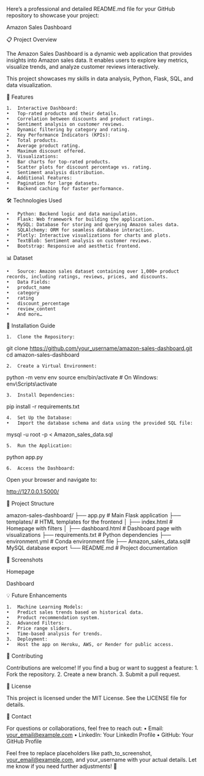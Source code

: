 Here’s a professional and detailed README.md file for your GitHub repository to showcase your project:

Amazon Sales Dashboard

 

📋 Project Overview

The Amazon Sales Dashboard is a dynamic web application that provides insights into Amazon sales data. It enables users to explore key metrics, visualize trends, and analyze customer reviews interactively.

This project showcases my skills in data analysis, Python, Flask, SQL, and data visualization.

🚀 Features

	1.	Interactive Dashboard:
	•	Top-rated products and their details.
	•	Correlation between discounts and product ratings.
	•	Sentiment analysis on customer reviews.
	•	Dynamic filtering by category and rating.
	2.	Key Performance Indicators (KPIs):
	•	Total products.
	•	Average product rating.
	•	Maximum discount offered.
	3.	Visualizations:
	•	Bar charts for top-rated products.
	•	Scatter plots for discount percentage vs. rating.
	•	Sentiment analysis distribution.
	4.	Additional Features:
	•	Pagination for large datasets.
	•	Backend caching for faster performance.

🛠️ Technologies Used

	•	Python: Backend logic and data manipulation.
	•	Flask: Web framework for building the application.
	•	MySQL: Database for storing and querying Amazon sales data.
	•	SQLAlchemy: ORM for seamless database interaction.
	•	Plotly: Interactive visualizations for charts and plots.
	•	TextBlob: Sentiment analysis on customer reviews.
	•	Bootstrap: Responsive and aesthetic frontend.

📊 Dataset

	•	Source: Amazon sales dataset containing over 1,000+ product records, including ratings, reviews, prices, and discounts.
	•	Data Fields:
	•	product_name
	•	category
	•	rating
	•	discount_percentage
	•	review_content
	•	And more…

🔧 Installation Guide

	1.	Clone the Repository:

git clone https://github.com/your_username/amazon-sales-dashboard.git
cd amazon-sales-dashboard


	2.	Create a Virtual Environment:

python -m venv env
source env/bin/activate   # On Windows: env\Scripts\activate


	3.	Install Dependencies:

pip install -r requirements.txt


	4.	Set Up the Database:
	•	Import the database schema and data using the provided SQL file:

mysql -u root -p < Amazon_sales_data.sql


	5.	Run the Application:

python app.py


	6.	Access the Dashboard:
Open your browser and navigate to:

http://127.0.0.1:5000/

📂 Project Structure

amazon-sales-dashboard/
├── app.py               # Main Flask application
├── templates/           # HTML templates for the frontend
│   ├── index.html       # Homepage with filters
│   ├── dashboard.html   # Dashboard page with visualizations
├── requirements.txt     # Python dependencies
├── environment.yml      # Conda environment file
├── Amazon_sales_data.sql# MySQL database export
└── README.md            # Project documentation

📸 Screenshots

Homepage

Dashboard

💡 Future Enhancements

	1.	Machine Learning Models:
	•	Predict sales trends based on historical data.
	•	Product recommendation system.
	2.	Advanced Filters:
	•	Price range sliders.
	•	Time-based analysis for trends.
	3.	Deployment:
	•	Host the app on Heroku, AWS, or Render for public access.

🤝 Contributing

Contributions are welcome! If you find a bug or want to suggest a feature:
	1.	Fork the repository.
	2.	Create a new branch.
	3.	Submit a pull request.

📝 License

This project is licensed under the MIT License. See the LICENSE file for details.

📧 Contact

For questions or collaborations, feel free to reach out:
	•	Email: your_email@example.com
	•	LinkedIn: Your LinkedIn Profile
	•	GitHub: Your GitHub Profile

Feel free to replace placeholders like path_to_screenshot, your_email@example.com, and your_username with your actual details. Let me know if you need further adjustments! 🚀
